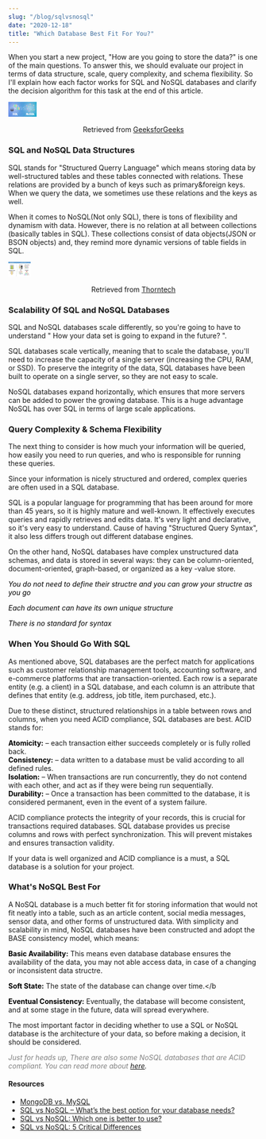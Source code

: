 ```yaml
---
slug: "/blog/sqlvsnosql"
date: "2020-12-18"
title: "Which Database Best Fit For You?"
---
```


When you start a new project, "How are you going to store the data?" is one of the main questions. To answer this, we should evaluate our project in terms of data structure, scale, query complexity, and schema flexibility. So I'll explain how each factor works for SQL and NoSQL databases and clarify the decision algorithm for this task at the end of this article.

<div>
<img style="height:30px !important;" src="../images/sqlnosql.png" alt="SQL vs NOSQL"
	title="SQL vs NOSQL"/>
<p style="text-align:center;">Retrieved from <a href="https://www.geeksforgeeks.org" target="_blank">GeeksforGeeks<a></p>
</div>

### SQL and NoSQL Data Structures

SQL stands for "Structured Querry Language" which means storing data by well-structured tables and these tables connected with relations. These relations are provided by a bunch of keys such as primary&foreign keys. When we query the data, we sometimes use these relations and the keys as well.

When it comes to NoSQL(Not only SQL), there is tons of flexibility and dynamism with data. However, there is no relation at all between collections (basically tables in SQL). These collections consist of data objects(JSON or BSON objects) and, they remind more dynamic versions of table fields in SQL.

<div>
<img style="height:30px !important;" src="../images/datastrutres.jpg" alt="SQL vs NOSQL Data Structres"
	title="SQL vs NOSQL Data Structres"  />
<p style="text-align:center;">Retrieved from <a href="https://www.thorntech.com" target="_blank">Thorntech<a></p>
</div>

### Scalability Of SQL and NoSQL Databases

SQL and NoSQL databases scale differently, so you're going to have to understand " How your data set is going to expand in the future? ".

SQL databases scale vertically, meaning that to scale the database, you'll need to increase the capacity of a single server (increasing the CPU, RAM, or SSD). To preserve the integrity of the data, SQL databases have been built to operate on a single server, so they are not easy to scale.

NoSQL databases expand horizontally, which ensures that more servers can be added to power the growing database. This is a huge advantage NoSQL has over SQL in terms of large scale applications.

### Query Complexity & Schema Flexibility

The next thing to consider is how much your information will be queried, how easily you need to run queries, and who is responsible for running these queries.

Since your information is nicely structured and ordered, complex queries are often used in a SQL database.

SQL is a popular language for programming that has been around for more than 45 years, so it is highly mature and well-known. It effectively executes queries and rapidly retrieves and edits data. It's very light and declarative, so it's very easy to understand. Cause of having "Structured Query Syntax", it also less differs trough out different database engines.

On the other hand, NoSQL databases have complex unstructured data schemas, and data is stored in several ways: they can be column-oriented, document-oriented, graph-based, or organized as a key -value store.

<span style="color:black">_You do not need to define their structre and you can grow your structre as you go_</span>

<span style="color:black">_Each document can have its own unique structure_</span>

<span style="color:black">_There is no standard for syntax_</span>

### When You Should Go With SQL

As mentioned above, SQL databases are the perfect match for applications such as customer relationship management tools, accounting software, and e-commerce platforms that are transaction-oriented. Each row is a separate entity (e.g. a client) in a SQL database, and each column is an attribute that defines that entity (e.g. address, job title, item purchased, etc.).

Due to these distinct, structured relationships in a table between rows and columns, when you need ACID compliance, SQL databases are best. ACID stands for:

<span style="color:black">**Atomicity:**</span> – each transaction either succeeds completely or is fully rolled back.</br>
<span style="color:black">**Consistency:**</span> – data written to a database must be valid according to all defined rules.</br>
<span style="color:black">**Isolation:**</span> – When transactions are run concurrently, they do not contend with each other, and act as if they were being run sequentially.</br>
<span style="color:black">**Durability:**</span> – Once a transaction has been committed to the database, it is considered permanent, even in the event of a system failure.</br>

ACID compliance protects the integrity of your records, this is crucial for transactions required databases. SQL database provides us precise columns and rows with perfect synchronization. This will prevent mistakes and ensures transaction validity.

If your data is well organized and ACID compliance is a must, a SQL database is a solution for your project.

### What's NoSQL Best For

A NoSQL database is a much better fit for storing information that would not fit neatly into a table, such as an article content, social media messages, sensor data, and other forms of unstructured data. With simplicity and scalability in mind, NoSQL databases have been constructed and adopt the BASE consistency model, which means:

<span style="color:black">**Basic Availability:** </span>This means even database database ensures the availability of the data, you may not able access data, in case of a changing or inconsistent data structre.</br>

<span style="color:black">**Soft State:** </span>The state of the database can change over time.</b

<span style="color:black">**Eventual Consistency:** </span>Eventually, the database will become consistent, and at some stage in the future, data will spread everywhere.</br>

The most important factor in deciding whether to use a SQL or NoSQL database is the architecture of your data, so before making a decision, it should be considered.

<span style="color:gray;">_Just for heads up, There are also some NoSQL databases that are ACID compliant. You can read more about [here](https://blog.yugabyte.com/6-signs-you-might-be-misunderstanding-acid-transactions-in-distributed-databases/)._<span>

#### Resources

- [MongoDB vs. MySQL](https://dzone.com/articles/comparing-mongodb-amp-mysql)
- [SQL vs NoSQL – What’s the best option for your database needs?](https://www.thorntech.com/2019/03/sql-vs-nosql/)
- [SQL vs NoSQL: Which one is better to use?](https://www.geeksforgeeks.org/sql-vs-nosql-which-one-is-better-to-use/)
- [SQL vs NoSQL: 5 Critical Differences](https://www.xplenty.com/blog/the-sql-vs-nosql-difference/)
